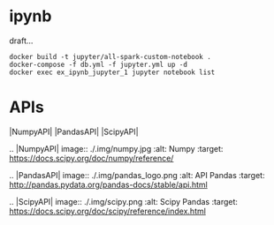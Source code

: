 ipynb
==========

draft...

```
docker build -t jupyter/all-spark-custom-notebook .
docker-compose -f db.yml -f jupyter.yml up -d
docker exec ex_ipynb_jupyter_1 jupyter notebook list
```


APIs
=======

|NumpyAPI|  |PandasAPI| |ScipyAPI|





.. |NumpyAPI| image:: ./.img/numpy.jpg
    :alt: Numpy
    :target: https://docs.scipy.org/doc/numpy/reference/


.. |PandasAPI| image:: ./.img/pandas_logo.png
    :alt: API Pandas
    :target: http://pandas.pydata.org/pandas-docs/stable/api.html

.. |ScipyAPI| image:: ./.img/scipy.png
    :alt: Scipy Pandas
    :target: https://docs.scipy.org/doc/scipy/reference/index.html
